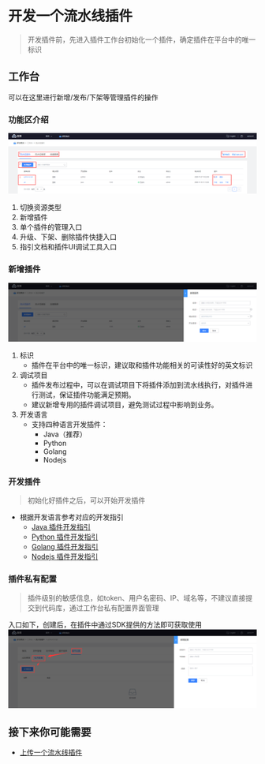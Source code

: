 # 开发一个流水线插件

> 开发插件前，先进入插件工作台初始化一个插件，确定插件在平台中的唯一标识

## 工作台

可以在这里进行新增/发布/下架等管理插件的操作

### 功能区介绍

![png](../../assets/store_plugin_list.png)

1. 切换资源类型
2. 新增插件
3. 单个插件的管理入口
4. 升级、下架、删除插件快捷入口
5. 指引文档和插件UI调试工具入口

### 新增插件

![png](../../assets/store_plugin_add.png)

1. 标识
    - 插件在平台中的唯一标识，建议取和插件功能相关的可读性好的英文标识
2. 调试项目
    - 插件发布过程中，可以在调试项目下将插件添加到流水线执行，对插件进行测试，保证插件功能满足预期。
    - 建议新增专用的插件调试项目，避免测试过程中影响到业务。
3. 开发语言
    - 支持四种语言开发插件：
        - Java（推荐）
        - Python
        - Golang
        - Nodejs

### 开发插件

> 初始化好插件之后，可以开始开发插件

- 根据开发语言参考对应的开发指引
  - [Java 插件开发指引](plugins/plugin-dev-guide/java.md)
  - [Python 插件开发指引](plugins/plugin-dev-guide/python.md)
  - [Golang 插件开发指引](plugins/plugin-dev-guide/golang.md)
  - [Nodejs 插件开发指引](plugins/plugin-dev-guide/nodejs.md)

### 插件私有配置

> 插件级别的敏感信息，如token、用户名密码、IP、域名等，不建议直接提交到代码库，通过工作台私有配置界面管理

入口如下，创建后，在插件中通过SDK提供的方法即可获取使用
![png](../../assets/store_plugin_private_info.png)

## 接下来你可能需要

- [上传一个流水线插件](upload-new-task.md)
